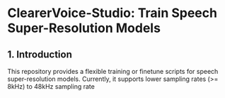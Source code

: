 # ClearerVoice-Studio: Train Speech Super-Resolution Models

## 1. Introduction

This repository provides a flexible training or finetune scripts for speech super-resolution models. Currently, it supports lower sampling rates (>= 8kHz) to 48kHz sampling rate
